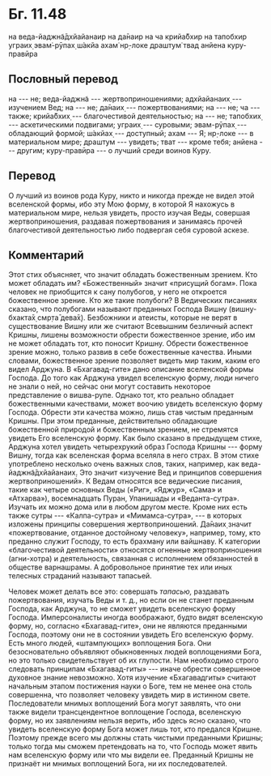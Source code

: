 # Бг. 11.48
на веда-йаджн̃а̄дхйайанаир на да̄наир
на ча крийа̄бхир на тапобхир уграих̣
эвам̇-рӯпах̣ ш́акйа ахам̇ нр̣-локе
драшт̣ум̇ твад анйена куру-правӣра
## Пословный перевод

на --- не; веда-йаджн̃а --- жертвоприношениями; адхйайанаих̣ --- изучением
Вед; на --- не; да̄наих̣ --- пожертвованиями; на --- не; ча --- также;
крийа̄бхих̣ --- благочестивой деятельностью; на --- не; тапобхих̣ ---
аскетическими подвигами; уграих̣ --- суровыми; эвам-рӯпах̣ --- обладающий
формой; ш́акйах̣ --- доступный; ахам --- Я; нр̣-локе --- в материальном
мире; драшт̣ум --- увидеть; тват --- кроме тебя; анйена --- другим;
куру-правӣра --- о лучший среди воинов Куру.

## Перевод

О лучший из воинов рода Куру, никто и никогда прежде не видел этой
вселенской формы, ибо эту Мою форму, в которой Я нахожусь в материальном
мире, нельзя увидеть, просто изучая Веды, совершая жертвоприношения,
раздавая пожертвования и занимаясь прочей благочестивой деятельностью
либо подвергая себя суровой аскезе.

## Комментарий

Этот стих объясняет, что значит обладать божественным зрением. Кто может
обладать им? «Божественный» значит «присущий богам». Пока человек не
приобщится к сану полубогов, у него не откроется божественное зрение.
Кто же такие полубоги? В Ведических писаниях сказано, что полубогами
называют преданных Господа Вишну (вишн̣у-бхакта̄х̣ смр̣та̄ дева̄х̣). Безбожники
и атеисты, которые не верят в существование Вишну или же считают
Всевышним безличный аспект Кришны, лишены возможности обрести
божественное зрение, ибо им не может обладать тот, кто поносит Кришну.
Обрести божественное зрение можно, только развив в себе божественные
качества. Иными словами, божественное зрение позволяет видеть мир таким,
каким его видел Арджуна. В «Бхагавад-гите» дано описание вселенской
формы Господа. До того как Арджуна увидел вселенскую форму, люди ничего
не знали о ней, но сейчас они могут составить некоторое представление о
вишва-рупе. Однако тот, кто реально обладает божественными качествами,
может воочию увидеть вселенскую форму Господа. Обрести эти качества
можно, лишь став чистым преданным Кришны. При этом преданные,
действительно обладающие божественной природой и божественным зрением,
не стремятся увидеть Его вселенскую форму. Как было сказано в предыдущем
стихе, Арджуна хотел увидеть четырехрукий образ Господа Кришны --- форму
Вишну, тогда как вселенская форма вселяла в него страх. В этом стихе
употреблено несколько очень важных слов, таких, например, как
веда-йаджн̃а̄дхйайанаих̣. Это значит «изучение Вед и принципов совершения
жертвоприношений». К Ведам относятся все ведические писания, такие как
четыре основных Веды («Риг», «Яджур», «Сама» и «Атхарва»), восемнадцать
Пуран, Упанишады и «Веданта-сутра». Изучать их можно дома или в любом
другом месте. Кроме них есть также сутры --- «Калпа-сутра» и
«Мимамса-сутра», --- в которых изложены принципы совершения
жертвоприношений. Да̄наих̣ значит «пожертвование, отданное достойному
человеку», например, тому, кто преданно служит Господу, то есть брахману
или вайшнаву. К категории «благочестивой деятельности» относятся
огненные жертвоприношения (агни-хотра) и деятельность, связанная с
исполнением обязанностей в обществе варнашрамы. А добровольное принятие
тех или иных телесных страданий называют тапасьей.

Человек может делать все это: совершать *тапасью,* раздавать
пожертвования, изучать Веды и т. д., но если он не станет преданным
Господа, как Арджуна, то не сможет увидеть вселенскую форму Господа.
Имперсоналисты иногда воображают, будто видят вселенскую форму, но,
согласно «Бхагавад-гите», они не являются преданными Господа, поэтому
они не в состоянии увидеть Его вселенскую форму. Есть много людей,
«штампующих» воплощения Бога. Они безосновательно объявляют обыкновенных
людей воплощениями Бога, но это только свидетельствует об их глупости.
Нам необходимо строго следовать принципам «Бхагавад-гиты» --- иначе
обрести совершенное духовное знание невозможно. Хотя изучение
«Бхагавадгиты» считают начальным этапом постижения науки о Боге, тем не
менее она столь совершенна, что позволяет человеку увидеть мир в
истинном свете. Последователи мнимых воплощений Бога могут заявлять, что
они также видели трансцендентное воплощение Господа, вселенскую форму,
но их заявлениям нельзя верить, ибо здесь ясно сказано, что увидеть
вселенскую форму Бога может лишь тот, кто предался Кришне. Поэтому
прежде всего мы должны стать чистыми преданными Кришны; только тогда мы
сможем претендовать на то, что Господь может явить нам вселенскую форму
или что мы видели ее. Преданный Кришны не признаёт ни мнимых воплощений
Бога, ни их последователей.
